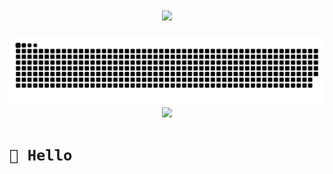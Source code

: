 <h1 align="center">
  <a href="https://anzhiy.cn/">
    <img src="https://readme-typing-svg.herokuapp.com/?font=stxingkai&size=40&weight=450&height=80&color=00C7F7&lines=迷途漫漫，终有一归。;console.log(%22Hello%EF%BC%8Cworld%22)">
  </a>
</h1>
<picture>
  <source media="(prefers-color-scheme: dark)" srcset="https://raw.githubusercontent.com/britneyks/britneyks/output/github-contribution-grid-snake-dark.svg">
  <source media="(prefers-color-scheme: light)" srcset="https://raw.githubusercontent.com/britneyks/britneyks/output/github-contribution-grid-snake.svg">
  <img alt="github contribution grid snake animation" src="https://raw.githubusercontent.com/britneyks/britneyks/output/github-contribution-grid-snake.svg">
</picture>

<div align="center" ><img order-radius="100px" src="https://npm.elemecdn.com/anzhiyu-assets/image/common/github-info/Knock-Code.gif"/></div>

# `🙋 Hello`
